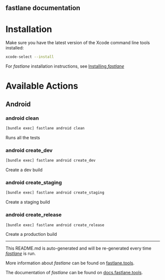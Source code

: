 fastlane documentation
----

# Installation

Make sure you have the latest version of the Xcode command line tools installed:

```sh
xcode-select --install
```

For _fastlane_ installation instructions, see [Installing _fastlane_](https://docs.fastlane.tools/#installing-fastlane)

# Available Actions

## Android

### android clean

```sh
[bundle exec] fastlane android clean
```

Runs all the tests

### android create_dev

```sh
[bundle exec] fastlane android create_dev
```

Create a dev build

### android create_staging

```sh
[bundle exec] fastlane android create_staging
```

Create a staging build

### android create_release

```sh
[bundle exec] fastlane android create_release
```

Create a production build

----

This README.md is auto-generated and will be re-generated every time [_fastlane_](https://fastlane.tools) is run.

More information about _fastlane_ can be found on [fastlane.tools](https://fastlane.tools).

The documentation of _fastlane_ can be found on [docs.fastlane.tools](https://docs.fastlane.tools).
